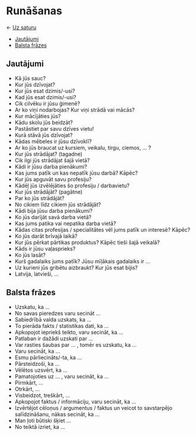 Runāšanas
=========

← [Uz saturu](../README.md#saturs)

- [Jautājumi](#jautājumi)
- [Balsta frāzes](#balsta-frāzes)

## Jautājumi

- Kā jūs sauc?
- Kur jūs dzīvojat?
- Kur jūs esat dzimis/-usi?
- Kad jūs esat dzimis/-usi?
- Cik cilvēku ir jūsu ģimenē?
- Ar ko viņi nodarbojas? Kur viņi strādā vai mācās?
- Kur mācījāties jūs?
- Kādu skolu jūs beidzāt?
- Pastāstiet par savu dzīves vietu!
- Kurā stāvā jūs dzīvojat?
- Kādas mēbeles ir jūsu dzīvoklī?
- Ar ko jūs braucat uz kursiem, veikalu, tirgu, ciemos, … ?
- Kur jūs strādājat? (tagadne)
- Cik ilgi jūs strādājat šajā vietā?
- Kādi ir jūsu darba pienākumi?
- Kas jums patīk un kas nepatīk jūsu darbā? Kāpēc?
- Kur jūs apguvāt savu profesiju?
- Kādēļ jūs izvēlējāties šo profesiju / darbavietu?
- Kur jūs strādājāt? (pagātne)
- Par ko jūs strādājāt?
- No cikiem līdz cikiem jūs strādājāt?
- Kādi bija jūsu darba pienākumi?
- Ko jūs darījāt savā darba vietā?
- Kas jums patika vai nepatika darba vietā?
- Kādas citas profesijas / specialitātes vēl jums patīk un interesē? Kāpēc?
- Ko jūs darāt brīvajā laikā?
- Kur jūs pērkat pārtikas produktus? Kāpēc tieši šajā veikalā?
- Kāds ir jūsu vaļasprieks?
- Ko jūs lasāt?
- Kurš gadalaiks jums patīk? Jūsu mīļākais gadalaiks ir …
- Uz kurieni jūs gribētu aizbraukt? Kur jūs esat bijis?
- Latvija, latvieši, …

## Balsta frāzes

- Uzskatu, ka …
- No savas pieredzes varu secināt …
- Sabiedrībā valda uzskats, ka …
- To pierāda fakts / statistikas dati, ka …
- Apkopojot iepriekš teikto, varu secināt, ka …
- Patlaban ir dažādi uzskati par …
- Var rasties šaubas par … , tomēr es uzskatu, ka …
- Varu secināt, ka …
- Esmu pārliecināts/-ta, ka …
- Pārsteidzoši, ka …
- Vēlētos uzsvērt, ka …
- Pamatojoties uz … , varu secināt, ka …
- Pirmkārt, …
- Otrkārt, …
- Visbeidzot, treškārt, …
- Apkopojot faktus / informāciju, varu secināt, ka …
- Izvērtējot cēloņus / argumentus / faktus un veicot to savstarpējo salīdzināšanu,
  nākas secināt, ka …
- Man ļoti būtiski šķiet …
- No teiktā izriet, ka …
